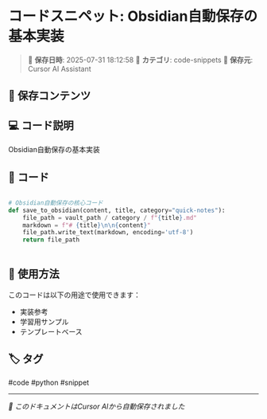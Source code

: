 # コードスニペット: Obsidian自動保存の基本実装

> 📅 **保存日時**: 2025-07-31 18:12:58
> 📁 **カテゴリ**: code-snippets
> 🤖 **保存元**: Cursor AI Assistant

## 💾 保存コンテンツ

## 💻 コード説明

Obsidian自動保存の基本実装

## 📝 コード

```python

# Obsidian自動保存の核心コード
def save_to_obsidian(content, title, category="quick-notes"):
    file_path = vault_path / category / f"{title}.md"
    markdown = f"# {title}\n\n{content}"
    file_path.write_text(markdown, encoding='utf-8')
    return file_path
    
```

## 🔧 使用方法

このコードは以下の用途で使用できます：
- 実装参考
- 学習用サンプル
- テンプレートベース


## 🏷️ タグ

#code #python #snippet

---

*📝 このドキュメントはCursor AIから自動保存されました*
